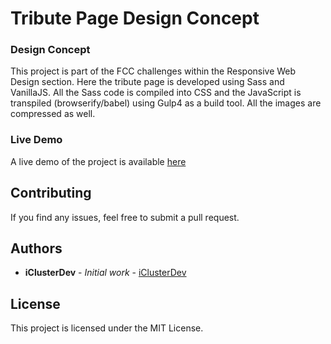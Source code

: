 # Tribute Page Design Concept

### Design Concept

This project is part of the FCC challenges within the Responsive Web Design section. Here the tribute page is developed using Sass and VanillaJS. All the Sass code is compiled into CSS and the JavaScript is transpiled (browserify/babel) using Gulp4 as a build tool. All the images are compressed as well.

### Live Demo

A live demo of the project is available [here]()

## Contributing

If you find any issues, feel free to submit a pull request.

## Authors

- **iClusterDev** - _Initial work_ - [iClusterDev](https://github.com/iClusterDev)

## License

This project is licensed under the MIT License.
